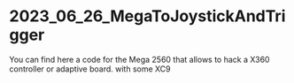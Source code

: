 # 2023_06_26_MegaToJoystickAndTrigger
You can find here a code for the Mega 2560 that allows to hack a X360 controller or adaptive board. with some XC9
